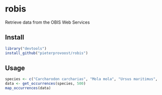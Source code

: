# robis

Retrieve data from the OBIS Web Services

## Install

```R
library("devtools")
install_github("pieterprovoost/robis")
```

## Usage

```R
species <- c("Carcharodon carcharias", "Mola mola", "Ursus maritimus", "Aptenodytes forsteri")
data <- get_occurrences(species, 500)
map_occurrences(data)
```
